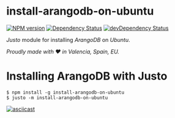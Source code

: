 # install-arangodb-on-ubuntu

[![NPM version](http://img.shields.io/npm/v/install-arangodb-on-ubuntu.svg)](https://www.npmjs.org/package/install-arangodb-on-ubuntu)
[![Dependency Status](https://david-dm.org/justojsm/install-arangodb-on-ubuntu.svg)](https://david-dm.org/justojsm/install-arangodb-on-ubuntu)
[![devDependency Status](https://david-dm.org/justojsm/install-arangodb-on-ubuntu/dev-status.svg)](https://david-dm.org/justojsm/install-arangodb-on-ubuntu#info=devDependencies)

*Justo* module for installing *ArangoDB* on *Ubuntu*.

*Proudly made with ♥ in Valencia, Spain, EU.*

# Installing ArangoDB with Justo

```
$ npm install -g install-arangodb-on-ubuntu
$ justo -m install-arangodb-on-ubuntu
```

[![asciicast](https://asciinema.org/a/0ite4gcd67wbiy9tbfv934zqa.png)](https://asciinema.org/a/0ite4gcd67wbiy9tbfv934zqa)
